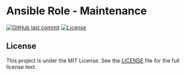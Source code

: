 # Ansible Role - Maintenance

[![GitHub last commit](https://img.shields.io/github/last-commit/ursinn/ansible-role-setup?logo=github&style=for-the-badge)](https://github.com/ursinn/ansible-role-setup/commits)
[![License](https://img.shields.io/github/license/ursinn/ansible-role-setup?style=for-the-badge)](https://github.com/ursinn/ansible-role-setup/blob/main/LICENSE)

## License

This project is under the MIT License. See the [LICENSE](https://github.com/ursinn/ansible-role-setup/blob/main/LICENSE) file for the full license text.
